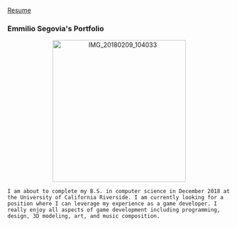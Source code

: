 [Resume](/FIrefighter_VR_Training_Simulator)

### Emmilio Segovia's Portfolio

<center><img src="https://image.ibb.co/i9oDAK/IMG_20180209_104033.jpg" alt="IMG_20180209_104033" border="0" width="300" height="320"></center>

    I am about to complete my B.S. in computer science in December 2018 at the University of California Riverside. I am currently looking for a position where I can leverage my experience as a game developer. I really enjoy all aspects of game development including programming, design, 3D modeling, art, and music composition.
